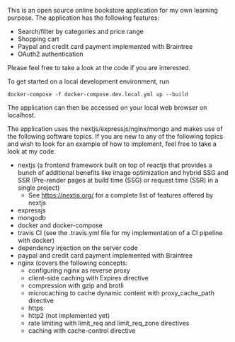 This is an open source online bookstore application for my own learning purpose.  The application has the following features:
- Search/filter by categories and price range
- Shopping cart
- Paypal and credit card payment implemented with Braintree
- OAuth2 authentication

Please feel free to take a look at the code if you are interested.

To get started on a local development environment, run

```
docker-compose -f docker-compose.dev.local.yml up --build
```

The application can then be accessed on your local web browser on localhost.

The application uses the nextjs/expressjs/nginx/mongo and makes use of the following software topics.  If you are new to any of the following topics and wish to look for an example of how to implement, feel free to take a look at my code.
- nextjs (a frontend framework built on top of reactjs that provides a bunch of additional benefits like image optimization and hybrid SSG and SSR (Pre-render pages at build time (SSG) or request time (SSR) in a single project)
   - See https://nextjs.org/ for a complete list of features offered by nextjs
- expressjs
- mongodb
- docker and docker-compose
- travis CI (see the .travis.yml file for my implementation of a CI pipeline with docker)
- dependency injection on the server code
- paypal and credit card payment implemented with Braintree
- nginx (covers the following concepts:
   - configuring nginx as reverse proxy
   - client-side caching with Expires directive
   - compression with gzip and brotli
   - microcaching to cache dynamic content with proxy_cache_path directive
   - https
   - http2 (not implemented yet)
   - rate limiting with limit_req and limit_req_zone directives
   - caching with cache-control directive
